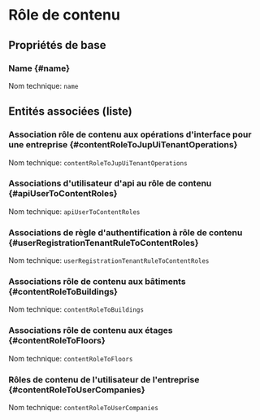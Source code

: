 # Rôle de contenu
<!--- THIS FILE IS GENERATED PLEASE DO NOT EDIT IT DIRECTLY --->



## Propriétés de base

### Name {#name}



Nom technique: ```name```




## Entités associées (liste)

### Association rôle de contenu aux opérations d'interface pour une entreprise {#contentRoleToJupUiTenantOperations}



Nom technique: ```contentRoleToJupUiTenantOperations```

### Associations d'utilisateur d'api au rôle de contenu {#apiUserToContentRoles}



Nom technique: ```apiUserToContentRoles```

### Associations de règle d'authentification à rôle de contenu {#userRegistrationTenantRuleToContentRoles}



Nom technique: ```userRegistrationTenantRuleToContentRoles```

### Associations rôle de contenu aux bâtiments {#contentRoleToBuildings}



Nom technique: ```contentRoleToBuildings```

### Associations rôle de contenu aux étages {#contentRoleToFloors}



Nom technique: ```contentRoleToFloors```

### Rôles de contenu de l'utilisateur de l'entreprise {#contentRoleToUserCompanies}



Nom technique: ```contentRoleToUserCompanies```




